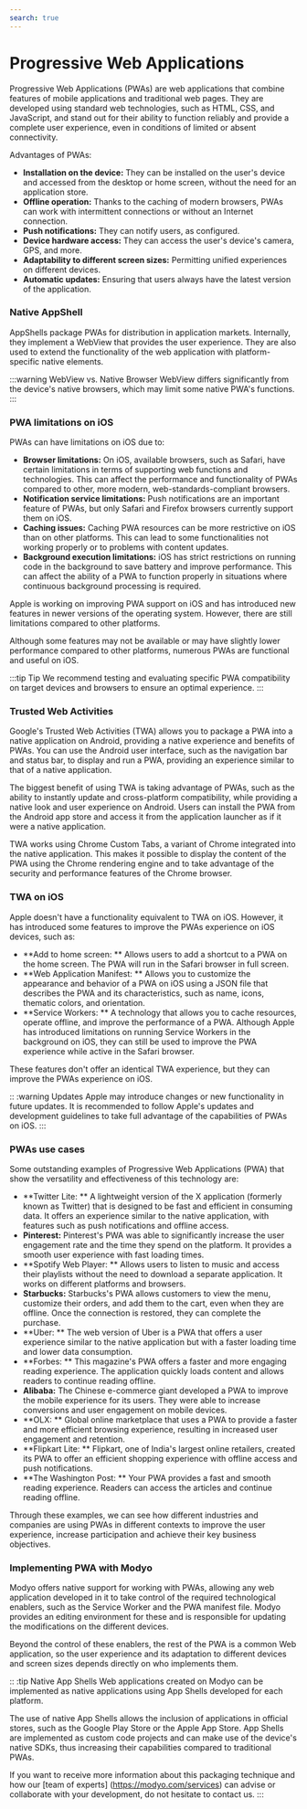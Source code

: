 ```yaml
---
search: true
---
```


# Progressive Web Applications

Progressive Web Applications (PWAs) are web applications that combine features of mobile applications and traditional web pages. They are developed using standard web technologies, such as HTML, CSS, and JavaScript, and stand out for their ability to function reliably and provide a complete user experience, even in conditions of limited or absent connectivity.

Advantages of PWAs:

- **Installation on the device:** They can be installed on the user's device and accessed from the desktop or home screen, without the need for an application store.
- **Offline operation:** Thanks to the caching of modern browsers, PWAs can work with intermittent connections or without an Internet connection.
- **Push notifications:** They can notify users, as configured.
- **Device hardware access:** They can access the user's device's camera, GPS, and more.
- **Adaptability to different screen sizes:** Permitting unified experiences on different devices.
- **Automatic updates:** Ensuring that users always have the latest version of the application.


### Native AppShell

AppShells package PWAs for distribution in application markets. Internally, they implement a WebView that provides the user experience. They are also used to extend the functionality of the web application with platform-specific native elements.

:::warning WebView vs. Native Browser
WebView differs significantly from the device's native browsers, which may limit some native PWA's functions.
:::

### PWA limitations on iOS

PWAs can have limitations on iOS due to:

- **Browser limitations:** On iOS, available browsers, such as Safari, have certain limitations in terms of supporting web functions and technologies. This can affect the performance and functionality of PWAs compared to other, more modern, web-standards-compliant browsers.
- **Notification service limitations:** Push notifications are an important feature of PWAs, but only Safari and Firefox browsers currently support them on iOS.
- **Caching issues:** Caching PWA resources can be more restrictive on iOS than on other platforms. This can lead to some functionalities not working properly or to problems with content updates.
- **Background execution limitations:** iOS has strict restrictions on running code in the background to save battery and improve performance. This can affect the ability of a PWA to function properly in situations where continuous background processing is required.

Apple is working on improving PWA support on iOS and has introduced new features in newer versions of the operating system. However, there are still limitations compared to other platforms.

Although some features may not be available or may have slightly lower performance compared to other platforms, numerous PWAs are functional and useful on iOS.

:::tip Tip
We recommend testing and evaluating specific PWA compatibility on target devices and browsers to ensure an optimal experience.
:::


### Trusted Web Activities

Google's Trusted Web Activities (TWA) allows you to package a PWA into a native application on Android, providing a native experience and benefits of PWAs. You can use the Android user interface, such as the navigation bar and status bar, to display and run a PWA, providing an experience similar to that of a native application.

The biggest benefit of using TWA is taking advantage of PWAs, such as the ability to instantly update and cross-platform compatibility, while providing a native look and user experience on Android. Users can install the PWA from the Android app store and access it from the application launcher as if it were a native application.

TWA works using Chrome Custom Tabs, a variant of Chrome integrated into the native application. This makes it possible to display the content of the PWA using the Chrome rendering engine and to take advantage of the security and performance features of the Chrome browser.


### TWA on iOS

Apple doesn't have a functionality equivalent to TWA on iOS. However, it has introduced some features to improve the PWAs experience on iOS devices, such as:

- **Add to home screen: ** Allows users to add a shortcut to a PWA on the home screen. The PWA will run in the Safari browser in full screen.
- **Web Application Manifest: ** Allows you to customize the appearance and behavior of a PWA on iOS using a JSON file that describes the PWA and its characteristics, such as name, icons, thematic colors, and orientation.
- **Service Workers: ** A technology that allows you to cache resources, operate offline, and improve the performance of a PWA. Although Apple has introduced limitations on running Service Workers in the background on iOS, they can still be used to improve the PWA experience while active in the Safari browser.

These features don't offer an identical TWA experience, but they can improve the PWAs experience on iOS.

:: :warning Updates
Apple may introduce changes or new functionality in future updates. It is recommended to follow Apple's updates and development guidelines to take full advantage of the capabilities of PWAs on iOS.
:::


### PWAs use cases

Some outstanding examples of Progressive Web Applications (PWA) that show the versatility and effectiveness of this technology are:

- **Twitter Lite: ** A lightweight version of the X application (formerly known as Twitter) that is designed to be fast and efficient in consuming data. It offers an experience similar to the native application, with features such as push notifications and offline access.
- **Pinterest:** Pinterest's PWA was able to significantly increase the user engagement rate and the time they spend on the platform. It provides a smooth user experience with fast loading times.
- **Spotify Web Player: ** Allows users to listen to music and access their playlists without the need to download a separate application. It works on different platforms and browsers.
- **Starbucks:** Starbucks's PWA allows customers to view the menu, customize their orders, and add them to the cart, even when they are offline. Once the connection is restored, they can complete the purchase.
- **Uber: ** The web version of Uber is a PWA that offers a user experience similar to the native application but with a faster loading time and lower data consumption.
- **Forbes: ** This magazine's PWA offers a faster and more engaging reading experience. The application quickly loads content and allows readers to continue reading offline.
- **Alibaba:** The Chinese e-commerce giant developed a PWA to improve the mobile experience for its users. They were able to increase conversions and user engagement on mobile devices.
- **OLX: ** Global online marketplace that uses a PWA to provide a faster and more efficient browsing experience, resulting in increased user engagement and retention.
- **Flipkart Lite: ** Flipkart, one of India's largest online retailers, created its PWA to offer an efficient shopping experience with offline access and push notifications.
- **The Washington Post: ** Your PWA provides a fast and smooth reading experience. Readers can access the articles and continue reading offline.

Through these examples, we can see how different industries and companies are using PWAs in different contexts to improve the user experience, increase participation and achieve their key business objectives.


### Implementing PWA with Modyo

Modyo offers native support for working with PWAs, allowing any web application developed in it to take control of the required technological enablers, such as the Service Worker and the PWA manifest file. Modyo provides an editing environment for these and is responsible for updating the modifications on the different devices.

Beyond the control of these enablers, the rest of the PWA is a common Web application, so the user experience and its adaptation to different devices and screen sizes depends directly on who implements them.

:: :tip Native App Shells
Web applications created on Modyo can be implemented as native applications using App Shells developed for each platform.

The use of native App Shells allows the inclusion of applications in official stores, such as the Google Play Store or the Apple App Store. App Shells are implemented as custom code projects and can make use of the device's native SDKs, thus increasing their capabilities compared to traditional PWAs.

If you want to receive more information about this packaging technique and how our [team of experts] (https://modyo.com/services) can advise or collaborate with your development, do not hesitate to contact us.
:::

